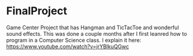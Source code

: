 # FinalProject

Game Center Project that has Hangman and TicTacToe and wonderful sound effects. This was done a couple months after I first leanred how to program in a Computer Science class. I explain it here: https://www.youtube.com/watch?v=jrYBlkuQGwc
